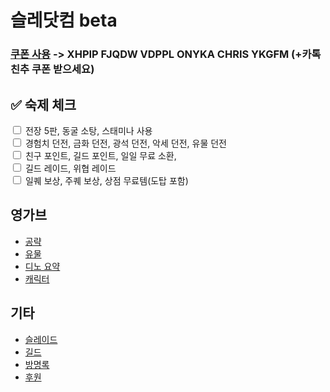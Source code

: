 # 슬레닷컴 beta

### [쿠폰 사용](https://legendofheroes-fow.com/KR/coupon?v=KR) -> XHPIP FJQDW VDPPL ONYKA CHRIS YKGFM (+카톡 친추 쿠폰 받으세요)

## ✅ 숙제 체크

<form>
  <input type="checkbox" id="task1" onchange="saveCheckboxState('task1')">
  <label for="task1">전장 5판, 동굴 소탕, 스태미나 사용</label><br>

  <input type="checkbox" id="task2" onchange="saveCheckboxState('task2')">
  <label for="task2">경험치 던전, 금화 던전, 광석 던전, 악세 던전, 유물 던전</label><br>

  <input type="checkbox" id="task3" onchange="saveCheckboxState('task3')">
  <label for="task3">친구 포인트, 길드 포인트, 일일 무료 소환, </label><br>

  <input type="checkbox" id="task4" onchange="saveCheckboxState('task4')">
  <label for="task4">길드 레이드, 위협 레이드</label><br>

  <input type="checkbox" id="task5" onchange="saveCheckboxState('task5')">
  <label for="task5">일퀘 보상, 주퀘 보상, 상점 무료템(도탑 포함)</label><br>
</form>

<script>
  function saveCheckboxState(id) {
    localStorage.setItem(id, document.getElementById(id).checked);
  }

  function loadCheckboxState() {
    document.querySelectorAll("input[type=checkbox]").forEach((checkbox) => {
      checkbox.checked = localStorage.getItem(checkbox.id) === "true";
    });
  }

  window.onload = loadCheckboxState;
</script>



## 영가브
- [공략](https://LOHslade.github.io/tip)
- [유물](https://LOHslade.github.io/relic)
- [디노 요약](https://LOHslade.github.io/director)
- [캐릭터](https://LOHslade.github.io/character)

## 기타
- [슬레이드](https://LOHslade.github.io/diary)
- [길드](https://LOHslade.github.io/guild)
- [방명록](https://LOHslade.github.io/contact)
- [후원](https://LOHslade.github.io/donate)
